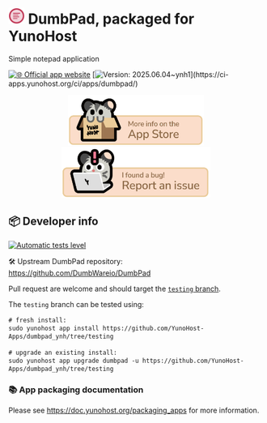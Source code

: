 <!--
N.B.: This README was automatically generated by <https://github.com/YunoHost/apps_tools/blob/main/readme_generator>
It shall NOT be edited by hand.
-->

<h1>
  <img src="https://raw.githubusercontent.com/YunoHost/apps/main/logos/dumbpad.png" width="32px" alt="Logo of DumbPad">
  DumbPad, packaged for YunoHost
</h1>

Simple notepad application

[![🌐 Official app website](https://img.shields.io/badge/Official_app_website-darkgreen?style=for-the-badge)](https://www.dumbware.io/)
[![Version: 2025.06.04~ynh1](https://img.shields.io/badge/Version-2025.06.04~ynh1-rgba(0,150,0,1)?style=for-the-badge)](https://ci-apps.yunohost.org/ci/apps/dumbpad/)

<div align="center">
<a href="https://apps.yunohost.org/app/dumbpad"><img height="100px" src="https://github.com/YunoHost/yunohost-artwork/raw/refs/heads/main/badges/neopossum-badges/badge_more_info_on_the_appstore.svg"/></a>
<a href="https://github.com/YunoHost-Apps/dumbpad_ynh/issues"><img height="100px" src="https://github.com/YunoHost/yunohost-artwork/raw/refs/heads/main/badges/neopossum-badges/badge_report_an_issue.svg"/></a>
</div>

## 📦 Developer info

[![Automatic tests level](https://apps.yunohost.org/badge/cilevel/dumbpad)](https://ci-apps.yunohost.org/ci/apps/dumbpad/)

🛠️ Upstream DumbPad repository: <https://github.com/DumbWareio/DumbPad>

Pull request are welcome and should target the [`testing` branch](https://github.com/YunoHost-Apps/dumbpad_ynh/tree/testing).

The `testing` branch can be tested using:
```
# fresh install:
sudo yunohost app install https://github.com/YunoHost-Apps/dumbpad_ynh/tree/testing

# upgrade an existing install:
sudo yunohost app upgrade dumbpad -u https://github.com/YunoHost-Apps/dumbpad_ynh/tree/testing
```

### 📚 App packaging documentation

Please see <https://doc.yunohost.org/packaging_apps> for more information.
